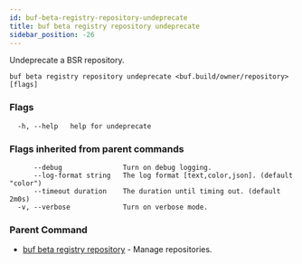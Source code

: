 ```yaml
---
id: buf-beta-registry-repository-undeprecate
title: buf beta registry repository undeprecate
sidebar_position: -26
---
```

Undeprecate a BSR repository.

```
buf beta registry repository undeprecate <buf.build/owner/repository> [flags]
```

### Flags

```
  -h, --help   help for undeprecate
```

### Flags inherited from parent commands

```
      --debug               Turn on debug logging.
      --log-format string   The log format [text,color,json]. (default "color")
      --timeout duration    The duration until timing out. (default 2m0s)
  -v, --verbose             Turn on verbose mode.
```

### Parent Command

* [buf beta registry repository](buf-beta-registry-repository.md)	 - Manage repositories.
